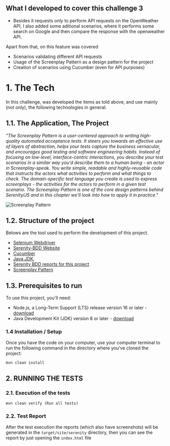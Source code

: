 ## What I developed to cover this challenge 3
* Besides it requests only to perform API requests on the OpenWeather API, I also added
some aditional scenarios, where it performs some search on Google and then compare the response with
the openweather API.

Apart from that, on this feature was covered
* Scenarios validating different API requests
* Usage of the Screenplay Pattern as a design pattern for the project
* Creation of scenarios using Cucumber (even for API purposes)





# 1. The Tech
In this challenge, was developed the items as told above, and use mainly (not only), the following technologies in general:

## 1.1. The Application, The Project
_"The Screenplay Pattern is a user-centered approach to writing high-quality automated acceptance tests. It steers you towards an effective use of layers of abstraction, helps your tests capture the business vernacular, and encourages good testing and software engineering habits. Instead of focusing on low-level, interface-centric interactions, you describe your test scenarios in a similar way you'd describe them to a human being - an actor in Screenplay-speak. You write simple, readable and highly-reusable code that instructs the actors what activities to perform and what things to check. The domain-specific test language you create is used to express screenplays - the activities for the actors to perform in a given test scenario. The Screenplay Pattern is one of the core design patterns behind Serenity/JS and in this chapter we'll look into how to apply it in practice."_

![Screenplay Pattern](https://serenity-bdd.github.io/assets/images/screenplay-model-d488f442690c701509fec447d3200a99.svg)




## 1.2. Structure of the project

Belows are the tool used to perform the development of this project.
- [Selenium Webdriver](https://www.selenium.dev/documentation/webdriver/)
- [Serenity-BDD Website](https://serenity-bdd.info/)
- [Cucumber](https://cucumber.io/)
- [Java JDK](https://www.oracle.com/br/java/technologies/downloads/),
- [Serenity BDD reports for this project](https://serenity-js.github.io/serenity-js-cucumber-webdriverio-template/)
- [Screenplay Pattern](https://serenity-bdd.github.io/assets/images/screenplay-model-d488f442690c701509fec447d3200a99.svg)

## 1.3. Prerequisites to run

To use this project, you'll need:
- Node.js, a Long-Term Support (LTS) release version 16 or later - [download](https://nodejs.org/en/)
- Java Development Kit (JDK) version 8 or later - [download](https://adoptopenjdk.net/)


### 1.4 Installation / Setup

Once you have the code on your computer, use your computer terminal to run the following command in the directory where you've cloned the project:
```
mvn clean install
```

## 2. RUNNING THE TESTS

### 2.1. Execution of the tests

```
mvn clean verify (Run all tests)
```


### 2.2. Test Report
After the test execution the reports (which also have screenshots) will be generated in the `target/site/serenity` directory, then you can see the report by just opening the `index.html` file


